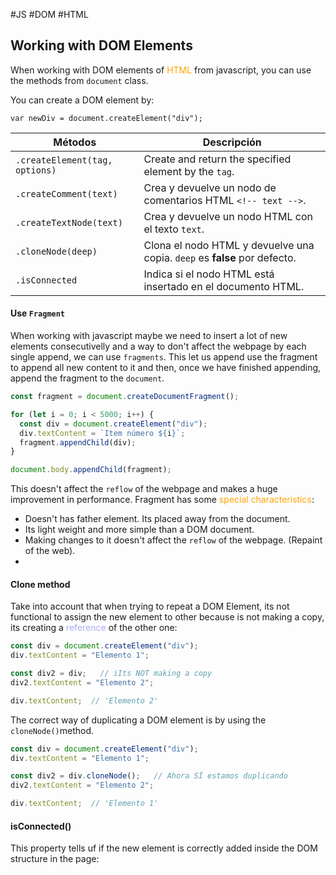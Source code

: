 #JS #DOM #HTML 

## Working with DOM Elements

When working with DOM elements of <span style="color:orange;">HTML</span> from javascript, you can use the methods from `document` class. 

You can create a DOM element by: 
```JS
var newDiv = document.createElement("div"); 
```

|Métodos|Descripción|
|---|---|
|`.createElement(tag, options)`| Create and return the specified element by the `tag`. |
|`.createComment(text)`|Crea y devuelve un nodo de comentarios HTML `<!-- text -->`.|
|`.createTextNode(text)`|Crea y devuelve un nodo HTML con el texto `text`.|
|`.cloneNode(deep)`|Clona el nodo HTML y devuelve una copia. `deep` es **false** por defecto.|
|`.isConnected`|Indica si el nodo HTML está insertado en el documento HTML.|


#### Use `Fragment`


When working with javascript maybe we need to insert a lot of new elements consecutivelly and a way to don't affect the webpage by each single append, we can use `fragments`. 
This let us append use the fragment to append all new content to it and then, once we have finished appending, append the fragment to the `document`. 

```js
const fragment = document.createDocumentFragment();

for (let i = 0; i < 5000; i++) {
  const div = document.createElement("div");
  div.textContent = `Item número ${i}`;
  fragment.appendChild(div);
}

document.body.appendChild(fragment);
```

This doesn't affect the `reflow` of the webpage and makes a huge improvement in performance. 
Fragment has some <span style="color:orange;">special characteristics</span>: 
* Doesn't has father element. Its placed away from the document. 
* Its light weight and more simple than a DOM document. 
* Making changes to it doesn't affect the `reflow` of the webpage. (Repaint of the web). 
* 
#### Clone method

Take into account that when trying to repeat a DOM Element, its not functional to assign the new element to other because is not making a copy, its creating a <span style="color:#ababf5;">reference</span> of the other one: 

```js
const div = document.createElement("div");
div.textContent = "Elemento 1";

const div2 = div;   // iIts NOT making a copy
div2.textContent = "Elemento 2";

div.textContent;  // 'Elemento 2'
```

The correct way of duplicating a DOM element is by using the `cloneNode()`method. 

```js
const div = document.createElement("div");
div.textContent = "Elemento 1";

const div2 = div.cloneNode();   // Ahora SÍ estamos duplicando
div2.textContent = "Elemento 2";

div.textContent;  // 'Elemento 1'
```


#### isConnected() 

This property tells uf if the new element is correctly added inside the DOM structure in the page: 

